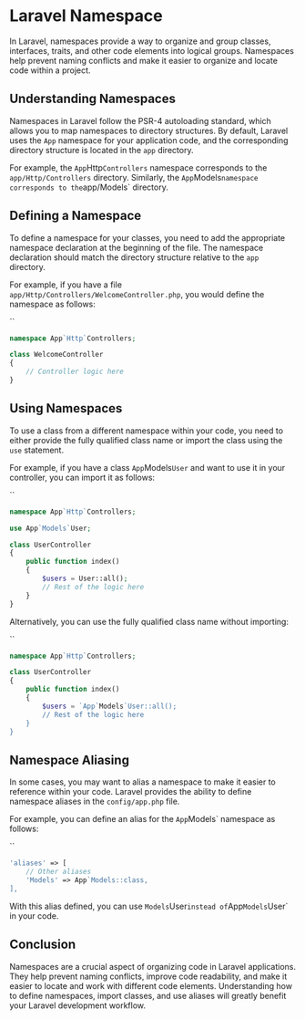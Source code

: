 # Laravel Namespace

In Laravel, namespaces provide a way to organize and group classes, interfaces, traits, and other code elements into logical groups. Namespaces help prevent naming conflicts and make it easier to organize and locate code within a project.

## Understanding Namespaces

Namespaces in Laravel follow the PSR-4 autoloading standard, which allows you to map namespaces to directory structures. By default, Laravel uses the `App` namespace for your application code, and the corresponding directory structure is located in the `app` directory.

For example, the `App`Http`Controllers` namespace corresponds to the `app/Http/Controllers` directory. Similarly, the `App`Models` namespace corresponds to the `app/Models` directory.

## Defining a Namespace

To define a namespace for your classes, you need to add the appropriate namespace declaration at the beginning of the file. The namespace declaration should match the directory structure relative to the `app` directory.

For example, if you have a file `app/Http/Controllers/WelcomeController.php`, you would define the namespace as follows:

``
```php
namespace App`Http`Controllers;

class WelcomeController
{
    // Controller logic here
}
```

## Using Namespaces

To use a class from a different namespace within your code, you need to either provide the fully qualified class name or import the class using the `use` statement.

For example, if you have a class `App`Models`User` and want to use it in your controller, you can import it as follows:

``
```php
namespace App`Http`Controllers;

use App`Models`User;

class UserController
{
    public function index()
    {
        $users = User::all();
        // Rest of the logic here
    }
}
```

Alternatively, you can use the fully qualified class name without importing:

``
```php
namespace App`Http`Controllers;

class UserController
{
    public function index()
    {
        $users = `App`Models`User::all();
        // Rest of the logic here
    }
}
```

## Namespace Aliasing

In some cases, you may want to alias a namespace to make it easier to reference within your code. Laravel provides the ability to define namespace aliases in the `config/app.php` file.

For example, you can define an alias for the `App`Models` namespace as follows:

``
```php
'aliases' => [
    // Other aliases
    'Models' => App`Models::class,
],
```

With this alias defined, you can use `Models`User` instead of `App`Models`User` in your code.

## Conclusion

Namespaces are a crucial aspect of organizing code in Laravel applications. They help prevent naming conflicts, improve code readability, and make it easier to locate and work with different code elements. Understanding how to define namespaces, import classes, and use aliases will greatly benefit your Laravel development workflow.

